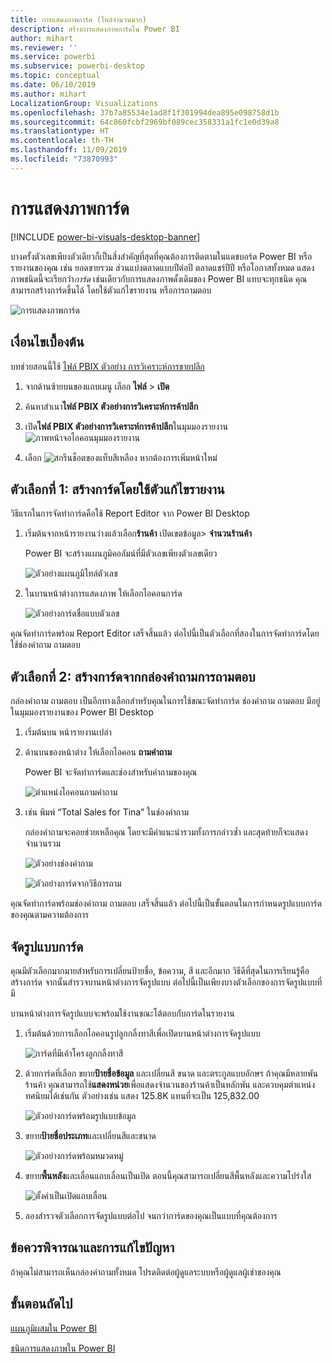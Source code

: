 ```yaml
---
title: การแสดงภาพการ์ด (ไทล์จำนวนมาก)
description: สร้างการแสดงภาพการ์ดใน Power BI
author: mihart
ms.reviewer: ''
ms.service: powerbi
ms.subservice: powerbi-desktop
ms.topic: conceptual
ms.date: 06/10/2019
ms.author: mihart
LocalizationGroup: Visualizations
ms.openlocfilehash: 37b7a85534e1ad8f1f301994dea895e098758d1b
ms.sourcegitcommit: 64c860fcbf2969bf089cec358331a1fc1e0d39a8
ms.translationtype: HT
ms.contentlocale: th-TH
ms.lasthandoff: 11/09/2019
ms.locfileid: "73870993"
---
```

# <a name="card-visualizations"></a>การแสดงภาพการ์ด

[!INCLUDE [power-bi-visuals-desktop-banner](../includes/power-bi-visuals-desktop-banner.md)]

บางครั้งตัวเลขเพียงตัวเดียวก็เป็นสิ่งสำคัญที่สุดที่คุณต้องการติดตามในแดชบอร์ด Power BI หรือรายงานของคุณ เช่น ยอดขายรวม ส่วนแบ่งตลาดแบบปีต่อปี ตลาดแชร์ปีปี หรือโอกาสทั้งหมด แสดงภาพชนิดนี้จะเรียกว่า*การ์ด* เช่นเดียวกับการแสดงภาพดั้งเดิมของ Power BI แทบจะทุกชนิด คุณสามารถสร้างการ์ดขึ้นได้ โดยใช้ตัวแก้ไขรายงาน หรือการถามตอบ

![การแสดงภาพการ์ด](media/power-bi-visualization-card/pbi-opptuntiescard.png)

## <a name="prerequisite"></a>เงื่อนไขเบื้องต้น

บทช่วยสอนนี้ใช้ [ไฟล์ PBIX ตัวอย่าง การวิเคราะห์การขายปลีก](https://download.microsoft.com/download/9/6/D/96DDC2FF-2568-491D-AAFA-AFDD6F763AE3/Retail%20Analysis%20Sample%20PBIX.pbix)

1. จากด้านซ้ายบนของแถบเมนู เลือก **ไฟล์** \> **เปิด**
   
2. ค้นหาสำเนา**ไฟล์ PBIX ตัวอย่างการวิเคราะห์การค้าปลีก**

1. เปิด**ไฟล์ PBIX ตัวอย่างการวิเคราะห์การค้าปลีก**ในมุมมองรายงาน ![ภาพหน้าจอไอคอนมุมมองรายงาน](media/power-bi-visualization-kpi/power-bi-report-view.png)

1. เลือก ![สกรีนช็อตของแท็บสีเหลือง](media/power-bi-visualization-kpi/power-bi-yellow-tab.png) หากต้องการเพิ่มหน้าใหม่

## <a name="option-1-create-a-card-using-the-report-editor"></a>ตัวเลือกที่ 1: สร้างการ์ดโดยใช้ตัวแก้ไขรายงาน

วิธีแรกในการจัดทำการ์ดคือใช้ Report Editor จาก Power BI Desktop

1. เริ่มต้นจากหน้ารายงานว่างแล้วเลือก**ร้านค้า** เปิดเขตข้อมูล\> **จำนวนร้านค้า**

    Power BI จะสร้างแผนภูมิคอลัมน์ที่มีตัวเลขเพียงตัวเลขเดียว

   ![ตัวอย่างแผนภูมิไทล์ตัวเลข](media/power-bi-visualization-card/pbi-overview-chart.png)

2. ในบานหน้าต่างการแสดงภาพ ให้เลือกไอคอนการ์ด

   ![ตัวอย่างการ์ดชื่อแบบตัวเลข](media/power-bi-visualization-card/power-bi-card-visualization.png)

คุณจัดทำการ์ดพร้อม Report Editor เสร็จสิ้นแล้ว ต่อไปนี้เป็นตัวเลือกที่สองในการจัดทำการ์ดโดยใช้ช่องคำถาม ถามตอบ

## <a name="option-2-create-a-card-from-the-qa-question-box"></a>ตัวเลือกที่ 2: สร้างการ์ดจากกล่องคำถามการถามตอบ
กล่องคำถาม ถามตอบ เป็นอีกทางเลือกสำหรับคุณในการใช้ขณะจัดทำการ์ด ช่องคำถาม ถามตอบ มีอยู่ในมุมมองรายงานของ Power BI Desktop

1. เริ่มต้นบน หน้ารายงานเปล่า

1. ด้านบนของหน้าต่าง ให้เลือกไอคอน **ถามคำถาม** 

    Power BI จะจัดทำการ์ดและช่องสำหรับคำถามของคุณ 

   ![ตำแหน่งไอคอนถามคำถาม](media/power-bi-visualization-card/power-bi-q-and-a-overview.png)

2. เช่น พิมพ์ “Total Sales for Tina” ในช่องคำถาม

    กล่องคำถามจะคอยช่วยเหลือคุณ โดยจะมีคำแนะนำรวมทั้งการกล่าวซ้ำ และสุดท้ายก็จะแสดงจำนวนรวม  

   ![ตัวอย่างช่องคำถาม](media/power-bi-visualization-card/power-bi-q-and-a-box.png)

   ![ตัวอย่างการ์ดจากวิธีการถาม](media/power-bi-visualization-card/power-bi-q-and-a-card.png)

คุณจัดทำการ์ดพร้อมช่องคำถาม ถามตอบ เสร็จสิ้นแล้ว ต่อไปนี้เป็นขั้นตอนในการกำหนดรูปแบบการ์ดของคุณตามความต้องการ

## <a name="format-a-card"></a>จัดรูปแบบการ์ด
คุณมีตัวเลือกมากมายสำหรับการเปลี่ยนป้ายชื่อ, ข้อความ, สี และอีกมาก วิธีดีที่สุดในการเรียนรู้คือ สร้างการ์ด จากนั้นสำรวจบานหน้าต่างการจัดรูปแบบ ต่อไปนี้เป็นเพียงบางตัวเลือกของการจัดรูปแบบที่มี 

บานหน้าต่างการจัดรูปแบบจะพร้อมใช้งานขณะโต้ตอบกับการ์ดในรายงาน 

1. เริ่มต้นด้วยการเลือกไอคอนรูปลูกกลิ้งทาสีเพื่อเปิดบานหน้าต่างการจัดรูปแบบ 

    ![การ์ดที่มีเค้าโครงลูกกลิ้งทาสี](media/power-bi-visualization-card/power-bi-format-card-2.png)

2. ด้วยการ์ดที่เลือก ขยาย**ป้ายชื่อข้อมูล** และเปลี่ยนสี ขนาด และตระกูลแบบอักษร ถ้าคุณมีหลายพันร้านค้า คุณสามารถใช้**แสดงหน่วย**เพื่อแสดงจำนวนของร้านค้าเป็นหลักพัน และควบคุมตำแหน่งทศนิยมได้เช่นกัน ตัวอย่างเช่น แสดง 125.8K แทนที่จะเป็น 125,832.00

    ![ตัวอย่างการ์ดพร้อมรูปแบบข้อมูล](media/power-bi-visualization-card/power-bi-card-format-2.png)

3.  ขยาย**ป้ายชื่อประเภท**และเปลี่ยนสีและขนาด

    ![ตัวอย่างการ์ดพร้อมหมวดหมู่](media/power-bi-visualization-card/power-bi-card-format-category.png)

4. ขยาย**พื้นหลัง**และเลื่อนแถบเลื่อนเป็นเปิด  ตอนนี้คุณสามารถเปลี่ยนสีพื้นหลังและความโปร่งใส

    ![ตั้งค่าเป็นเปิดแถบเลื่อน](media/power-bi-visualization-card/power-bi-format-color-2.png)

5. ลองสำรวจตัวเลือกการจัดรูปแบบต่อไป จนกว่าการ์ดของคุณเป็นแบบที่คุณต้องการ 

## <a name="considerations-and-troubleshooting"></a>ข้อควรพิจารณาและการแก้ไขปัญหา
ถ้าคุณไม่สามารถเห็นกล่องคำถามทั้งหมด โปรดติดต่อผู้ดูแลระบบหรือผู้ดูแลผู้เช่าของคุณ    

## <a name="next-steps"></a>ขั้นตอนถัดไป
[แผนภูมิผสมใน Power BI](power-bi-visualization-combo-chart.md)

[ชนิดการแสดงภาพใน Power BI](power-bi-visualization-types-for-reports-and-q-and-a.md)

